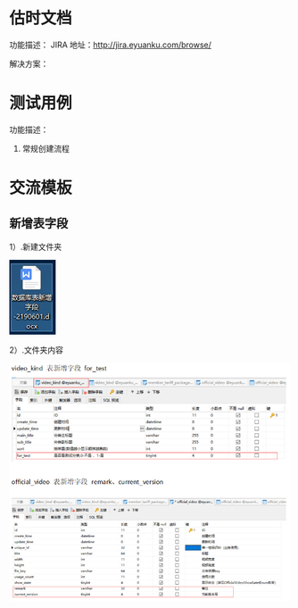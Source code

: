 # 估时文档
功能描述： 
JIRA 地址：<http://jira.eyuanku.com/browse/>

解决方案：

# 测试用例

功能描述：

  1. 常规创建流程 


# 交流模板
## 新增表字段
 1）.新建文件夹
 
 ![](doc/media/c65344c2.png)
 
 2）.文件夹内容
 
 ![](doc/media/9cb083dc.png)
 

